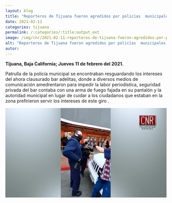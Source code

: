 ```yaml
---
layout: blog
title: "Reporteros de Tijuana fueron agredidos por policías  municipales a las afueras del bar adelitas"
date: 2021-02-11
categories: tijuana
permalink: /:categories/:title:output_ext
image: /img/cnr/2021-02-11-reporteros-de-tijuana-fueron-agredidos-por-policias-municipales.jpg
alt: "Reporteros de Tijuana fueron agredidos por policías  municipales a las afueras del bar adelitas"
autor:
---
```


**Tijuana, Baja California; Jueves 11 de febrero del 2021.** 

Patrulla de la policía municipal se encontraban resguardando los intereses del ahora clausurado bar adelitas, donde a diversos medios de comunicación amedrentaron para impedir la labor periodística, seguridad privada del bar contaba con una arma de fuego fajada en su pantalón y la autoridad municipal en lugar de cuidar a los ciudadanos que estaban en la zona prefirieron servir los intereses de este giro .

<div id="carouselExampleSlidesOnly" class="carousel slide" data-ride="carousel">
  <div class="carousel-inner">
    <div class="carousel-item active">
       <img class="d-block w-100" src="/img/cnr/2021-02-11-reporteros-de-tijuana-fueron-agredidos-por-policias-municipales.jpg" loading="lazy"  alt="Reporteros de Tijuana fueron agredidos por policías  municipales a las afueras del bar adelitas">
    </div>
  </div>
</div>